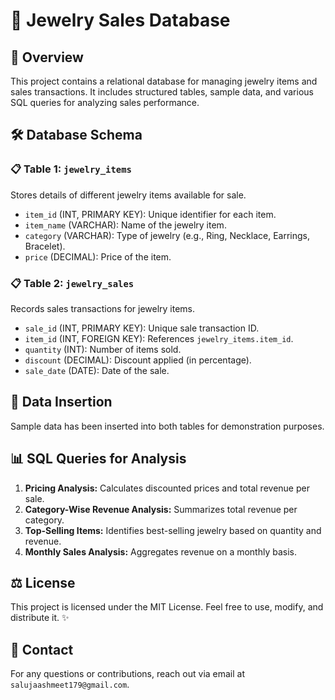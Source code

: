 # 📜 Jewelry Sales Database

## 📌 Overview
This project contains a relational database for managing jewelry items and sales transactions. It includes structured tables, sample data, and various SQL queries for analyzing sales performance.

## 🛠️ Database Schema

### 📋 Table 1: `jewelry_items`
Stores details of different jewelry items available for sale.

- `item_id` (INT, PRIMARY KEY): Unique identifier for each item.
- `item_name` (VARCHAR): Name of the jewelry item.
- `category` (VARCHAR): Type of jewelry (e.g., Ring, Necklace, Earrings, Bracelet).
- `price` (DECIMAL): Price of the item.

### 📋 Table 2: `jewelry_sales`
Records sales transactions for jewelry items.

- `sale_id` (INT, PRIMARY KEY): Unique sale transaction ID.
- `item_id` (INT, FOREIGN KEY): References `jewelry_items.item_id`.
- `quantity` (INT): Number of items sold.
- `discount` (DECIMAL): Discount applied (in percentage).
- `sale_date` (DATE): Date of the sale.

## 🔢 Data Insertion
Sample data has been inserted into both tables for demonstration purposes.

## 📊 SQL Queries for Analysis

1. **Pricing Analysis:** Calculates discounted prices and total revenue per sale.
2. **Category-Wise Revenue Analysis:** Summarizes total revenue per category.
3. **Top-Selling Items:** Identifies best-selling jewelry based on quantity and revenue.
4. **Monthly Sales Analysis:** Aggregates revenue on a monthly basis.

## ⚖️ License
This project is licensed under the MIT License. Feel free to use, modify, and distribute it. ✨

## 📧 Contact
For any questions or contributions, reach out via email at `salujaashmeet179@gmail.com`.
